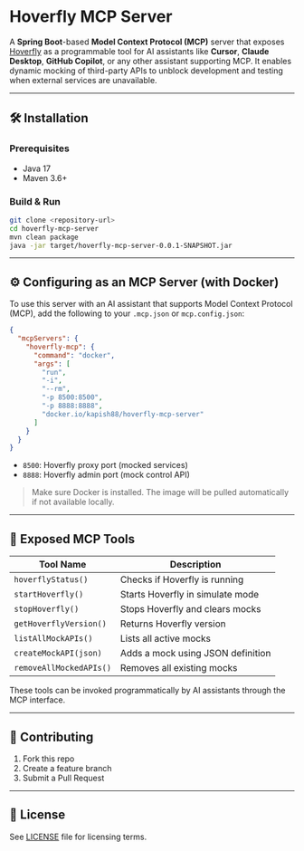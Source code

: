 
# Hoverfly MCP Server

A **Spring Boot**-based **Model Context Protocol (MCP)** server that exposes [Hoverfly](https://hoverfly.io/) as a programmable tool for AI assistants like **Cursor**, **Claude Desktop**, **GitHub Copilot**, or any other assistant supporting MCP. It enables dynamic mocking of third-party APIs to unblock development and testing when external services are unavailable.

---

## 🛠️ Installation

### Prerequisites

- Java 17
- Maven 3.6+

### Build & Run

```bash
git clone <repository-url>
cd hoverfly-mcp-server
mvn clean package
java -jar target/hoverfly-mcp-server-0.0.1-SNAPSHOT.jar
```

---

## ⚙️ Configuring as an MCP Server (with Docker)

To use this server with an AI assistant that supports Model Context Protocol (MCP), add the following to your `.mcp.json` or `mcp.config.json`:

```json
{
  "mcpServers": {
    "hoverfly-mcp": {
      "command": "docker",
      "args": [
        "run",
        "-i",
        "--rm",
        "-p 8500:8500",
        "-p 8888:8888",
        "docker.io/kapish88/hoverfly-mcp-server"
      ]
    }
  }
}
```

- `8500`: Hoverfly proxy port (mocked services)
- `8888`: Hoverfly admin port (mock control API)

> Make sure Docker is installed. The image will be pulled automatically if not available locally.

---

## 🔧 Exposed MCP Tools

| Tool Name               | Description                                  |
|------------------------|----------------------------------------------|
| `hoverflyStatus()`     | Checks if Hoverfly is running                |
| `startHoverfly()`      | Starts Hoverfly in simulate mode             |
| `stopHoverfly()`       | Stops Hoverfly and clears mocks              |
| `getHoverflyVersion()` | Returns Hoverfly version                     |
| `listAllMockAPIs()`    | Lists all active mocks                       |
| `createMockAPI(json)`  | Adds a mock using JSON definition            |
| `removeAllMockedAPIs()`| Removes all existing mocks                   |

These tools can be invoked programmatically by AI assistants through the MCP interface.

---

## 🤝 Contributing

1. Fork this repo  
2. Create a feature branch  
3. Submit a Pull Request  

---

## 📜 License

See [LICENSE](LICENSE) file for licensing terms.
